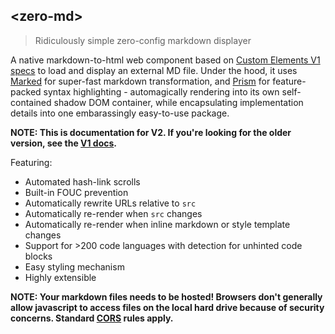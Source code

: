 ## &lt;zero-md&gt;

> Ridiculously simple zero-config markdown displayer

A native markdown-to-html web component based on [Custom Elements V1 specs](https://www.w3.org/TR/custom-elements/)
to load and display an external MD file. Under the hood, it uses [Marked](https://github.com/markedjs/marked) for
super-fast markdown transformation, and [Prism](https://github.com/PrismJS/prism) for feature-packed syntax
highlighting - automagically rendering into its own self-contained shadow DOM container, while encapsulating
implementation details into one embarassingly easy-to-use package.

**NOTE: This is documentation for V2. If you're looking for the older version, see the
[V1 docs](https://zerodevx.github.io/zero-md/v1/).**

Featuring:

* Automated hash-link scrolls
* Built-in FOUC prevention
* Automatically rewrite URLs relative to `src`
* Automatically re-render when `src` changes
* Automatically re-render when inline markdown or style template changes
* Support for >200 code languages with detection for unhinted code blocks
* Easy styling mechanism
* Highly extensible

**NOTE: Your markdown files needs to be hosted! Browsers don't generally allow javascript to access files on
the local hard drive because of security concerns. Standard
[CORS](https://developer.mozilla.org/en-US/docs/Web/HTTP/CORS) rules apply.**

